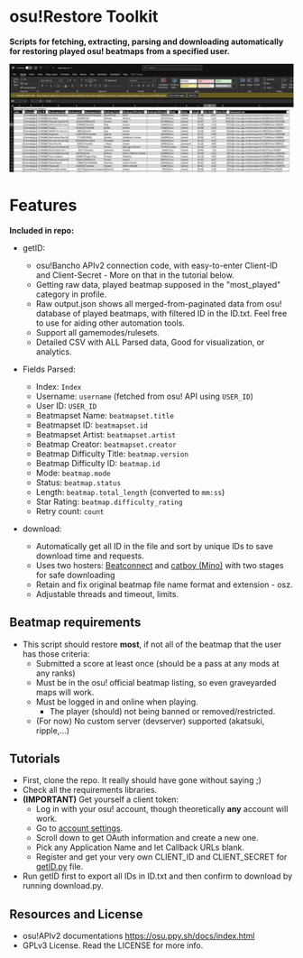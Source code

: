 
# osu!Restore Toolkit

**Scripts for fetching, extracting, parsing and downloading automatically for restoring played osu! beatmaps from a specified user.**

![Full CSV Support](https://raw.githubusercontent.com/ad1107/osu-restore-toolkit/refs/heads/main/demo.jpg)

# Features
**Included in repo:**
- getID: 
	- osu!Bancho APIv2 connection code, with easy-to-enter Client-ID and Client-Secret - More on that in the tutorial below.
	- Getting raw data, played beatmap supposed in the "most_played" category in profile.
	- Raw output.json shows all merged-from-paginated data from osu! database of played beatmaps, with filtered ID in the ID.txt. Feel free to use for aiding other automation tools.
	- Support all gamemodes/rulesets.
	- Detailed CSV with ALL Parsed data, Good for visualization, or analytics.
- Fields Parsed:
	- Index:  `Index`
	- Username:  `username` (fetched from osu! API using `USER_ID`)
	- User ID:  `USER_ID`
	- Beatmapset Name:  `beatmapset.title`
	- Beatmapset ID:  `beatmapset.id`
	- Beatmapset Artist:  `beatmapset.artist`
	- Beatmap Creator:  `beatmapset.creator`
	- Beatmap Difficulty Title:  `beatmap.version`
	- Beatmap Difficulty ID:  `beatmap.id`
	- Mode:  `beatmap.mode`
	- Status:  `beatmap.status`
	- Length:  `beatmap.total_length` (converted to `mm:ss`)
	- Star Rating:  `beatmap.difficulty_rating`
	- Retry count:  `count`


- download:
	- Automatically get all ID in the file and sort by unique IDs to save download time and requests.
	- Uses two hosters: [Beatconnect](https://beatconnect.io/) and [catboy (Mino)](https://catboy.best/) with two stages for safe downloading
	- Retain and fix original beatmap file name format and extension - osz.
	- Adjustable threads and timeout, limits.
## Beatmap requirements
- This script should restore **most**, if not all of the beatmap that the user has those criteria:
	- Submitted a score at least once (should be a pass at any mods at any ranks)
	- Must be in the osu! official beatmap listing, so even graveyarded maps will work.
	- Must be logged in and online when playing.
    	- The player (should) not being banned or removed/restricted.
	- (For now) No custom server (devserver) supported (akatsuki, ripple,...)

## Tutorials

- First, clone the repo. It really should have gone without saying ;)
- Check all the requirements libraries.
- **(IMPORTANT)** Get yourself a client token:
	-	Log in with your osu! account, though theoretically **any** account will work.
	-	Go to [account settings](https://osu.ppy.sh/home/account/edit).
	-	Scroll down to get OAuth information and create a new one.
	-	Pick any Application Name and let Callback URLs blank.
	-	Register and get your very own CLIENT_ID and CLIENT_SECRET for [getID.py](https://github.com/ad1107/osu-restore-toolkit/blob/main/getID.py) file.
- Run getID first to export all IDs in ID.txt and then confirm to download by running download.py.

## Resources and License
- osu!APIv2 documentations https://osu.ppy.sh/docs/index.html
- GPLv3 License. Read the LICENSE for more info.
